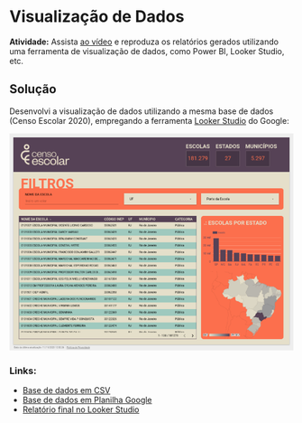 # Visualização de Dados

**Atividade:** Assista [ao vídeo](https://www.youtube.com/watch?v=2VSF4IaF_OE) e reproduza os relatórios gerados utilizando uma ferramenta de visualização de dados, como Power BI, Looker Studio, etc.

## Solução
Desenvolvi a visualização de dados utilizando a mesma base de dados (Censo Escolar 2020), empregando a ferramenta [Looker Studio](https://lookerstudio.google.com/) do Google:

![Visualização de Dados](images/dashboard.png)

### Links:
- [Base de dados em CSV](https://drive.google.com/file/d/1RfNTRvmnfQ68RljpajxBfjBR811az_tl/view?usp=sharing)
- [Base de dados em Planilha Google](https://docs.google.com/spreadsheets/d/1oob58iN2CtirT0BJKZ3ln8x9cpJzJ7S_FsU0IT4xuIc/edit?usp=sharing)
- [Relatório final no Looker Studio](https://lookerstudio.google.com/s/gEwRdhofWlE)